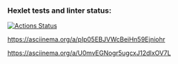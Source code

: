 ### Hexlet tests and linter status:
[![Actions Status](https://github.com/VictorKVV-hex/java-project-61/workflows/hexlet-check/badge.svg)](https://github.com/VictorKVV-hex/java-project-61/actions)

https://asciinema.org/a/pIp05EBJVWcBeiHn59Ejniohr

https://asciinema.org/a/U0mvEGNogr5ugcxJ12dlxOV7L